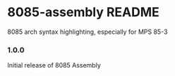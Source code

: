 # 8085-assembly README

8085 arch syntax highlighting, especially for MPS 85-3

### 1.0.0

Initial release of 8085 Assembly
